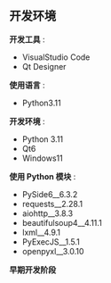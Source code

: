 ## 开发环境

**开发工具** :
* VisualStudio Code
* Qt Designer

**使用语言** :
* Python3.11

**开发环境** :
* Python 3.11
* Qt6
* Windows11

**使用 Python 模块** :
* PySide6__6.3.2
* requests__2.28.1
* aiohttp__3.8.3
* beautifulsoup4__4.11.1
* lxml__4.9.1
* PyExecJS__1.5.1
* openpyxl__3.0.10

**早期开发阶段**
